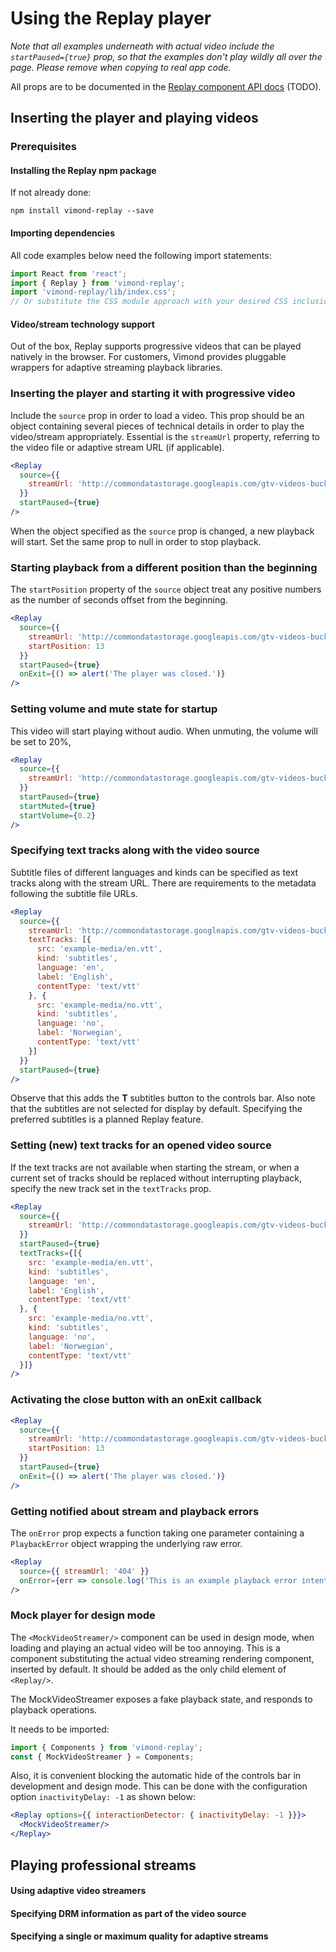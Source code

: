 # Using the Replay player

*Note that all examples underneath with actual video include the `startPaused={true}` prop, so that the examples don't play wildly all over the page. Please remove when copying to real app code.*

All props are to be documented in the [Replay component API docs](#) (TODO).

## Inserting the player and playing videos

### Prerequisites

#### Installing the Replay npm package

If not already done:

```
npm install vimond-replay --save
```

#### Importing dependencies

All code examples below need the following import statements:

```javascript
import React from 'react';
import { Replay } from 'vimond-replay';
import 'vimond-replay/lib/index.css'; 
// Or substitute the CSS module approach with your desired CSS inclusion mechanism.
```

#### Video/stream technology support

Out of the box, Replay supports progressive videos that can be played natively in the browser. For customers, Vimond provides pluggable wrappers for adaptive streaming playback libraries.

### Inserting the player and starting it with progressive video

Include the `source` prop in order to load a video. This prop should be an object containing several pieces of technical details in order to play the video/stream appropriately. Essential is the `streamUrl` property, referring to the video file or adaptive stream URL (if applicable).

```.jsx
<Replay
  source={{ 
    streamUrl: 'http://commondatastorage.googleapis.com/gtv-videos-bucket/sample/BigBuckBunny.mp4'
  }}
  startPaused={true}
/>
```

When the object specified as the `source` prop is changed, a new playback will start. Set the same prop to null in order to stop playback.

### Starting playback from a different position than the beginning

The `startPosition` property of the `source` object treat any positive numbers as the number of seconds offset from the beginning.

```.jsx
<Replay
  source={{ 
    streamUrl: 'http://commondatastorage.googleapis.com/gtv-videos-bucket/sample/BigBuckBunny.mp4',
    startPosition: 13
  }}
  startPaused={true}
  onExit={() => alert('The player was closed.')}
/>
```

### Setting volume and mute state for startup

This video will start playing without audio. When unmuting, the volume will be set to 20%,

```.jsx
<Replay
  source={{ 
    streamUrl: 'http://commondatastorage.googleapis.com/gtv-videos-bucket/sample/BigBuckBunny.mp4'
  }}
  startPaused={true}
  startMuted={true}
  startVolume={0.2}
/>
```

### Specifying text tracks along with the video source

Subtitle files of different languages and kinds can be specified as text tracks along with the stream URL. There are requirements to the metadata following the subtitle file URLs.

```.jsx
<Replay
  source={{ 
    streamUrl: 'http://commondatastorage.googleapis.com/gtv-videos-bucket/sample/BigBuckBunny.mp4',
    textTracks: [{
      src: 'example-media/en.vtt',
      kind: 'subtitles',
      language: 'en',
      label: 'English',
      contentType: 'text/vtt'
    }, {
      src: 'example-media/no.vtt',
      kind: 'subtitles',
      language: 'no',
      label: 'Norwegian',
      contentType: 'text/vtt'
	}]
  }}
  startPaused={true}
/>
```

Observe that this adds the **T** subtitles button to the controls bar. Also note that the subtitles are not selected for display by default. Specifying the preferred subtitles is a planned Replay feature.

### Setting (new) text tracks for an opened video source

If the text tracks are not available when starting the stream, or when a current set of tracks should be replaced without interrupting playback, specify the new track set in the `textTracks` prop.

```.jsx
<Replay
  source={{ 
    streamUrl: 'http://commondatastorage.googleapis.com/gtv-videos-bucket/sample/BigBuckBunny.mp4'
  }}
  startPaused={true}
  textTracks={[{
	src: 'example-media/en.vtt',
	kind: 'subtitles',
	language: 'en',
	label: 'English',
	contentType: 'text/vtt'
  }, {
	src: 'example-media/no.vtt',
	kind: 'subtitles',
	language: 'no',
	label: 'Norwegian',
	contentType: 'text/vtt'
  }]}
/>
```

### Activating the close button with an onExit callback

```.jsx
<Replay
  source={{ 
    streamUrl: 'http://commondatastorage.googleapis.com/gtv-videos-bucket/sample/BigBuckBunny.mp4',
    startPosition: 13
  }}
  startPaused={true}
  onExit={() => alert('The player was closed.')}
/>
```

### Getting notified about stream and playback errors

The `onError` prop expects a function taking one parameter containing a `PlaybackError` object wrapping the underlying raw error.

```.jsx
<Replay
  source={{ streamUrl: '404' }}
  onError={err => console.log('This is an example playback error intentionally triggered.', { code: err.code, message: err.messages })}
/>
```

### Mock player for design mode

The `<MockVideoStreamer/>` component can be used in design mode, when loading and playing an actual video will be too annoying. This is a component substituting the actual video streaming rendering component, inserted by default. It should be added as the only child element of `<Replay/>`.

The MockVideoStreamer exposes a fake playback state, and responds to playback operations.

It needs to be imported:

```javascript
import { Components } from 'vimond-replay';
const { MockVideoStreamer } = Components;
```

Also, it is convenient blocking the automatic hide of the controls bar in development and design mode. This can be done with the configuration option `inactivityDelay: -1` as shown below:

```.jsx
<Replay options={{ interactionDetector: { inactivityDelay: -1 }}}>
  <MockVideoStreamer/>
</Replay>
```

## Playing professional streams

#### Using adaptive video streamers

#### Specifying DRM information as part of the video source

#### Specifying a single or maximum quality for adaptive streams


